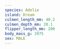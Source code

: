 ```yaml
---
species: Adelie
island: Dream
culmen_length_mm: 40.2
culmen_depth_mm: 20.1
flipper_length_mm: 200
body_mass_g: 3975
sex: MALE
---
```

